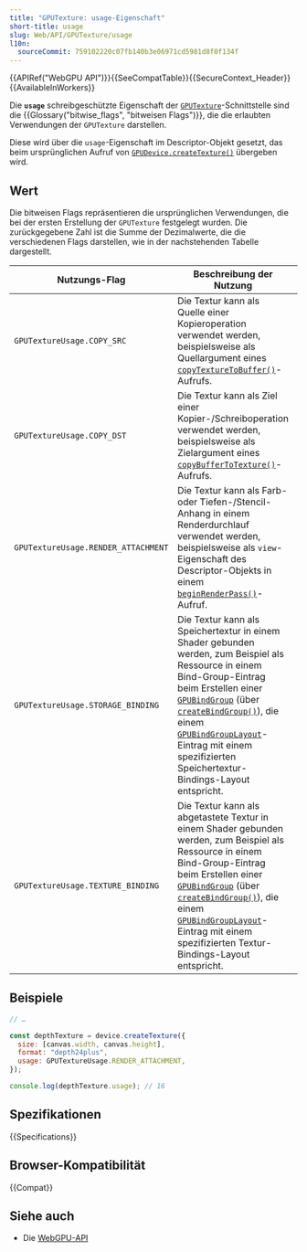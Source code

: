 ```yaml
---
title: "GPUTexture: usage-Eigenschaft"
short-title: usage
slug: Web/API/GPUTexture/usage
l10n:
  sourceCommit: 759102220c07fb140b3e06971cd5981d8f0f134f
---
```


{{APIRef("WebGPU API")}}{{SeeCompatTable}}{{SecureContext_Header}}{{AvailableInWorkers}}

Die **`usage`** schreibgeschützte Eigenschaft der [`GPUTexture`](/de/docs/Web/API/GPUTexture)-Schnittstelle sind die {{Glossary("bitwise_flags", "bitweisen Flags")}}, die die erlaubten Verwendungen der `GPUTexture` darstellen.

Diese wird über die `usage`-Eigenschaft im Descriptor-Objekt gesetzt, das beim ursprünglichen Aufruf von [`GPUDevice.createTexture()`](/de/docs/Web/API/GPUDevice/createTexture) übergeben wird.

## Wert

Die bitweisen Flags repräsentieren die ursprünglichen Verwendungen, die bei der ersten Erstellung der `GPUTexture` festgelegt wurden. Die zurückgegebene Zahl ist die Summe der Dezimalwerte, die die verschiedenen Flags darstellen, wie in der nachstehenden Tabelle dargestellt.

| Nutzungs-Flag                       | Beschreibung der Nutzung                                                                                                                                                                                                                                                                                                                                                                                                    | Hex-Äquivalent | Dezimal-Äquivalent |
| ----------------------------------- | --------------------------------------------------------------------------------------------------------------------------------------------------------------------------------------------------------------------------------------------------------------------------------------------------------------------------------------------------------------------------------------------------------------------------- | -------------- | ------------------ |
| `GPUTextureUsage.COPY_SRC`          | Die Textur kann als Quelle einer Kopieroperation verwendet werden, beispielsweise als Quellargument eines [`copyTextureToBuffer()`](/de/docs/Web/API/GPUCommandEncoder/copyTextureToBuffer)-Aufrufs.                                                                                                                                                                                                                        | 0x01           | 1                  |
| `GPUTextureUsage.COPY_DST`          | Die Textur kann als Ziel einer Kopier-/Schreiboperation verwendet werden, beispielsweise als Zielargument eines [`copyBufferToTexture()`](/de/docs/Web/API/GPUCommandEncoder/copyBufferToTexture)-Aufrufs.                                                                                                                                                                                                                  | 0x02           | 2                  |
| `GPUTextureUsage.RENDER_ATTACHMENT` | Die Textur kann als Farb- oder Tiefen-/Stencil-Anhang in einem Renderdurchlauf verwendet werden, beispielsweise als `view`-Eigenschaft des Descriptor-Objekts in einem [`beginRenderPass()`](/de/docs/Web/API/GPUCommandEncoder/beginRenderPass)-Aufruf.                                                                                                                                                                    | 0x10           | 16                 |
| `GPUTextureUsage.STORAGE_BINDING`   | Die Textur kann als Speichertextur in einem Shader gebunden werden, zum Beispiel als Ressource in einem Bind-Group-Eintrag beim Erstellen einer [`GPUBindGroup`](/de/docs/Web/API/GPUBindGroup) (über [`createBindGroup()`](/de/docs/Web/API/GPUDevice/createBindGroup)), die einem [`GPUBindGroupLayout`](/de/docs/Web/API/GPUBindGroupLayout)-Eintrag mit einem spezifizierten Speichertextur-Bindings-Layout entspricht. | 0x08           | 8                  |
| `GPUTextureUsage.TEXTURE_BINDING`   | Die Textur kann als abgetastete Textur in einem Shader gebunden werden, zum Beispiel als Ressource in einem Bind-Group-Eintrag beim Erstellen einer [`GPUBindGroup`](/de/docs/Web/API/GPUBindGroup) (über [`createBindGroup()`](/de/docs/Web/API/GPUDevice/createBindGroup)), die einem [`GPUBindGroupLayout`](/de/docs/Web/API/GPUBindGroupLayout)-Eintrag mit einem spezifizierten Textur-Bindings-Layout entspricht.     | 0x04           | 4                  |

## Beispiele

```js
// …

const depthTexture = device.createTexture({
  size: [canvas.width, canvas.height],
  format: "depth24plus",
  usage: GPUTextureUsage.RENDER_ATTACHMENT,
});

console.log(depthTexture.usage); // 16
```

## Spezifikationen

{{Specifications}}

## Browser-Kompatibilität

{{Compat}}

## Siehe auch

- Die [WebGPU-API](/de/docs/Web/API/WebGPU_API)

